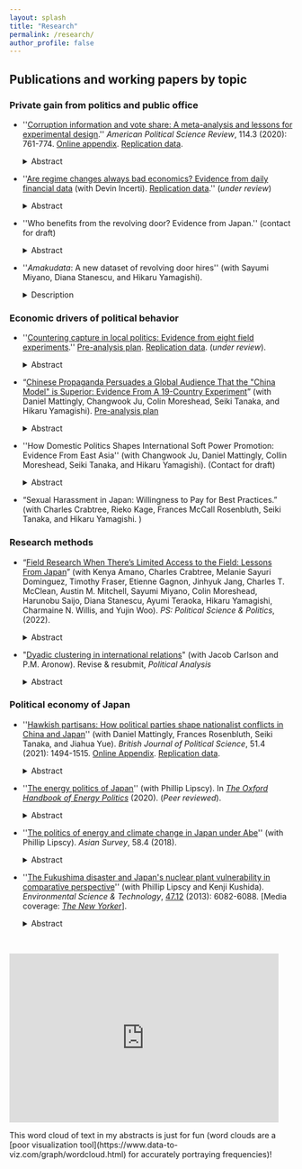 ```yaml
---
layout: splash
title: "Research"
permalink: /research/
author_profile: false
---
```


## Publications and working papers by topic

### Private gain from politics and public office

- ''[Corruption information and vote share: A meta-analysis and lessons for experimental design](https://www.cambridge.org/core/services/aop-cambridge-core/content/view/AB2ACE468B04EAB85CAF7379F9DF4817/S000305542000012Xa.pdf/corruption_information_and_vote_share_a_metaanalysis_and_lessons_for_experimental_design.pdf).'' *American Political Science Review*, 114.3 (2020): 761-774. [Online appendix](https://static.cambridge.org/content/id/urn:cambridge.org:id:article:S000305542000012X/resource/name/S000305542000012Xsupp001.pdf). [Replication data](https://dataverse.harvard.edu/dataset.xhtml?persistentId=doi:10.7910/DVN/HD7UUU).  
  <details><summary>Abstract</summary><p> Debate persists on whether voters hold politicians accountable for corruption. Numerous experiments have examined whether informing voters about corrupt acts of politicians decreases their vote share. Meta-analysis demonstrates that corrupt candidates are punished by zero percentage points across field experiments, but approximately 32 points in survey experiments. I argue this discrepancy arises due to methodological differences. Small effects in field experiments may stem partially from weak treatments and noncompliance, and large effects in survey experiments are likely from social desirability bias and the lower and hypothetical nature of costs. Conjoint experiments introduce hypothetical costly trade-offs, but it may be best to interpret results in terms of realistic sets of characteristics rather than marginal effects of particular characteristics. These results suggest that survey experiments may provide point estimates that are not representative of real-world voting behavior. However, field experimental estimates may also not recover the “true” effects due to design decisions and limitations. </p></details>

- ''[Are regime changes always bad economics? Evidence from daily financial data](http://tincerti.github.io/files/regime_changes.pdf) (with Devin Incerti). [Replication data](https://github.com/tincerti/political-instability).'' (*under review*)
  <details><summary>Abstract</summary><p> Political instability is commonly thought to discourage investment and reduce economic growth. By contrast, we find that different types of “irregular” regime changes - coups, assassinations, or resignations - have disparate effects on stock returns. We examine daily returns of national stock indices in every country that experienced an irregular regime change subject to data availability. Using an event study approach, we show that abnormal returns following resignations are large and positive (4%), while those following assassinations are negative and smaller in magnitude (2%). The impact of coups tends to be negative (2%), but some events result in positive abnormal returns of 10% or more. Volatility increases during times of protest preceding resignations, but no clear directionality is present. We therefore find that the expected direction and magnitude of abnormal returns is dependent on the type of political event and its expected impact on economic policy. </p></details>
   
- ''Who benefits from the revolving door? Evidence from Japan.'' (contact for draft)
   <details><summary>Abstract</summary><p> A growing literature finds high returns to firms connected to legislative office. Less attention has been paid to benefits from bureaucratic connections and to organizations beyond for-profit firms. Using new data recording the first non-bureaucracy position occupied by all former civil servants in Japan, as well as data on all government loans to for-profit firms and all government contracts with non-profit organizations, I test for systematic benefits that accrue to organizations that hire bureaucrats using differences-in-differences approaches. I show that for-profit firms receive larger government loans following bureaucratic hires and stock price boosts following the announcement of high-ranking bureaucratic hires. I also show that non-profit organizations receive higher value contracts in periods when former officials are in director positions at the organization. In the context of 30 years of Japanese economic stagnation, the practice of hiring former bureaucrats may represent a form of unofficial government assistance to politically-connected organizations.</p></details>
 
- ''*Amakudata*: A new dataset of revolving door hires'' (with Sayumi Miyano, Diana Stanescu, and Hikaru Yamagishi).
   <details><summary>Description</summary><p> Political economists have long speculated about the effects of connections between bureaucracies and the private sector. However, data tracing flows of civil servants from the bureaucracy to the private sector remains rare. This article presents a new dataset, Amakudata, which contains individual-level data of all Japanese bureaucrats retiring into positions outside of the bureaucracy from 2009 to 2019. </p></details>
  

### Economic drivers of political behavior
  
- ''[Countering capture in local politics: Evidence from eight field experiments](https://www.trevorincerti.com/files/capture_in_local_politics.pdf).'' [Pre-analysis plan](http://tincerti.github.io/files/cc_preanalysis.pdf). [Replication data](https://github.com/tincerti/council_experiment). (*under review*).  
  <details><summary>Abstract</summary><p> In the first field experiments to encourage participation in local civic bodies, I examine if outreach can reduce inequalities in who participates in city council meetings. Renter participation in local politics lags that of homeowners, who often participate to oppose housing growth. 19,951 renter households received randomly assigned emails encouraging them to comment at their city council meetings and support housing growth. Opening a message highlighting potential costs of abstention from local politics increased public comments by 1.4 percentage points versus placebo. These effects are substantively large: treatment-induced comments represented 8% of total comments and 46% of pro-housing comments across all targeted meetings. The results suggest that even low-cost outreach strategies can meaningfully increase participation in lesser-known settings like city councils and make these bodies more reflective of the general public. Further, increasing the perception that abstention is costly appears to be an effective motivator of collective action. </p></details>
  
- “[Chinese Propaganda Persuades a Global Audience That the "China Model" is Superior: Evidence From A 19-Country Experiment](https://osf.io/5cafd/)” (with Daniel Mattingly, Changwook Ju, Colin Moreshead, Seiki Tanaka, and Hikaru Yamagishi).  [Pre-analysis plan](https://mfr.osf.io/render?url=https://osf.io/sdp9u/?direct%26mode=render%26action=download%26mode=render)
  <details><summary>Abstract</summary><p> Many are skeptical of the appeal of authoritarian political systems. By contrast, we argue that a global audience will embrace authoritarian models when they believe that autocracies can meet governance challenges better than democracies. We conduct a randomized experiment in 19 countries across 6 continents exposing a global audience to real messages from the Chinese and American governments’ external media arms. We also collect comprehensive data on the Chinese and American government’s external propaganda. Our experiment shows that exposure to a representative set of Chinese messages strengthens perceptions that the CCP delivers growth, stability, and competent leadership. It also triples the proportion of respondents who think the Chinese system is superior to the American system, from 16 to 54 percent. In head-to-head match-ups, messages from the U.S. government are less persuasive. Our findings show how autocracies build global support by selling growth and competence, with important implications for democratic resilience. </p></details>
  
- ''How Domestic Politics Shapes International Soft Power Promotion: Evidence From East Asia'' (with Changwook Ju, Daniel Mattingly, Collin Moreshead, Seiki Tanaka, and Hikaru Yamagishi). (Contact for draft)
  <details><summary>Abstract</summary><p> In recent years, established democracies and ascendant autocracies have competed for the hearts and minds of citizens across the globe. In this article, we develop a novel theory of soft power effectiveness centered on the relations between soft power senders and receivers. We argue that when relations with soft power senders remain depoliticized in receivers’ domestic politics, soft power promotion fares well. When the relations are politicized, however, it risks backfiring. To test our theory, we conduct a multi-country experiment in East Asia that examines the effect of real-world Chinese and Japanese soft power promotion efforts. The experimental results lend credence to our theory. Where relations are depoliticized, soft power promotion efforts strengthen support for bilateral cooperation, and where relations are politicized, the same soft power treatments cause backlash. Our findings highlight that autocracies can effectively project soft power insofar as they retain good ties with their soft power recipients. </p></details>

- “Sexual Harassment in Japan: Willingness to Pay for Best Practices.” (with Charles Crabtree, Rieko Kage, Frances McCall Rosenbluth, Seiki Tanaka, and Hikaru Yamagishi. )

### Research methods

- “[Field Research When There’s Limited Access to the Field: Lessons From Japan](https://www.cambridge.org/core/services/aop-cambridge-core/content/view/AFFB58E13F44B31F63C58A452F57C697/S1049096522000932a.pdf/field-research-when-there-is-limited-access-to-the-field-lessons-from-japan.pdf)” (with Kenya Amano, Charles Crabtree, Melanie Sayuri Dominguez, Timothy Fraser, Etienne Gagnon, Jinhyuk Jang, Charles T. McClean, Austin M. Mitchell, Sayumi Miyano, Colin Moreshead, Harunobu Saijo, Diana Stanescu, Ayumi Teraoka, Hikaru Yamagishi, Charmaine N. Willis, and Yujin Woo). *PS: Political Science & Politics*, (2022).
  <details><summary>Abstract</summary><p> How can scholars conduct field research when there is limited access to the field? The paper first identifies how limited and uncertain field access can affect field research and then provides recommendations to address these challenges. We focus on doing field research in Japan both because of our substantive expertise, but we think that problems and solutions we outline should be applicable to a broad range of countries. Our hope is that this paper contributes to the developing literature on conducting research during times of emergency and the larger literature on best practices for field research. </p></details>
  
- "[Dyadic clustering in international relations](https://arxiv.org/abs/2109.03774)" (with Jacob Carlson and P.M. Aronow). Revise & resubmit, *Political Analysis*
   <details><summary>Abstract</summary><p>  Quantitative empirical inquiry in international relations often relies on dyadic data. Standard analytic techniques do not account for the fact that dyads are not generally independent of one another. That is, when dyads share a constituent member (e.g., a common country), they may be statistically dependent, or "clustered." Recent work has developed dyadic clustering robust standard errors (DCRSEs) that account for this dependence. Using these DCRSEs, we reanalyzed all empirical articles published in International Organization between January 2014 and January 2020 that feature dyadic data. We find that published standard errors for key explanatory variables are, on average, approximately half as large as DCRSEs, suggesting that dyadic clustering is leading researchers to severely underestimate uncertainty. However, most (67% of) statistically significant findings remain statistically significant when using DCRSEs. We conclude that accounting for dyadic clustering is both important and feasible, and offer software in R and Stata to facilitate use of DCRSEs in future research. </p></details>
   
### Political economy of Japan

- ''[Hawkish partisans: How political parties shape nationalist conflicts in China and Japan](https://www.cambridge.org/core/journals/british-journal-of-political-science/article/hawkish-partisans-how-political-parties-shape-nationalist-conflicts-in-china-and-japan/D625B68B3659A3CAD1A1D56E12AB45C3)'' (with Daniel Mattingly, Frances Rosenbluth, Seiki Tanaka, and Jiahua Yue). *British Journal of Political Science*, 51.4 (2021): 1494-1515. [Online Appendix](https://static.cambridge.org/content/id/urn:cambridge.org:id:article:S0007123420000095/resource/name/S0007123420000095sup001.pdf). [Replication data](https://dataverse.harvard.edu/dataset.xhtml?persistentId=doi:10.7910/DVN/S4YXQB).  
  <details><summary>Abstract</summary><p> It is well known that regime types affect international conflicts. This article explores political parties as a mechanism through which they do so. Political parties operate in fundamentally different ways in democracies vs. non-democracies, which has consequences for foreign policy. Core supporters of a party in a democracy, if they are hawkish, may be more successful at demanding hawkish behavior from their party representatives than would be their counterparts in an autocracy. The study draws on evidence from paired experiments in democratic Japan and non-democratic China to show that supporters of the ruling party in Japan punish their leaders for discouraging nationalist protests, while ruling party insiders in China are less likely to do so. Under some circumstances, then, non-democratic regimes may be better able to rein in peace-threatening displays of nationalism. </p></details>

- ''[The energy politics of Japan](https://www.oxfordhandbooks.com/view/10.1093/oxfordhb/9780190861360.001.0001/oxfordhb-9780190861360-e-21)'' (with Phillip Lipscy).  In [*The Oxford Handbook of Energy Politics*](https://www.oxfordhandbooks.com/view/10.1093/oxfordhb/9780190861360.001.0001/oxfordhb-9780190861360) (2020). (*Peer reviewed*). 
  <details><summary>Abstract</summary><p> Japanese energy policy has attracted renewed attention since the 2011 Fukushima nuclear disaster. However, Japan’s energy challenges are nothing new; as a country poor in natural resources, it has long struggled to meet its energy needs. This chapter provides an overview of Japanese energy politics, focusing on three broad topics: Japan’s modernization and energy security challenges, the politics of the utilities sector and nuclear energy, and the politics of energy conservation and climate change. In addition, the chapter discusses factors specific to Japan, such as state-business relations in the utilities sector and institutional changes since the 1990s. Japan offers both compelling puzzles—several transformative shifts in energy conservation policy, limited emphasis on renewables despite persistent energy security concerns, and reinvigoration of nuclear energy despite the Fukushima disaster—as well as important empirical opportunities for theory testing. The chapter concludes by calling for additional research that integrates insights from Japan into broader theoretical and cross-national scholarship, examines Japanese energy policy within an international context, and uses rigorous causal identification strategies to evaluate Japanese energy policy. Finally, it identifies the politics of decarbonization in Japan as a critical area for future research. </p></details>
  
- ''[The politics of energy and climate change in Japan under Abe](http://tincerti.github.io/files/AS5804_01_Incerti_and_Lipscy.pdf)'' (with Phillip Lipscy). *Asian Survey*, 58.4 (2018).  
  <details><summary>Abstract</summary><p> Under what we call Abenergynomics, Japanese Prime Minister Abe Shinzo has used energy policy to support the growth objectives of Abenomics, even when the associated policies are publicly unpopular, opposed by utility companies, or harmful to the environment. We show how Abenergynomics has shaped Japanese policy on nuclear power, electricity deregulation, renewable energy, and climate change. </p></details> 

- ''[The Fukushima disaster and Japan's nuclear plant vulnerability in comparative perspective](https://pubs.acs.org/doi/pdfplus/10.1021/es4004813)'' (with Phillip Lipscy and Kenji Kushida). *Environmental Science & Technology*, [47.12](http://tincerti.github.io/files/est_cover.jpg) (2013): 6082-6088.  \[Media coverage: [*The New Yorker*](https://www.newyorker.com/news/evan-osnos/sandy-fukushima-and-the-nuclear-industry)\]. 
  <details><summary>Abstract</summary><p> We consider the vulnerability of nuclear power plants to a disaster like the one that occurred at Fukushima Daiichi. Examination of Japanese nuclear plants affected by the earthquake and tsunami on March 11, 2011 shows that three variables were crucial at the early stages of the crisis: plant elevation, sea wall elevation, and location and status of backup generators. Higher elevations for these variables, or waterproof protection of backup generators, could have mitigated or prevented the disaster. We collected information on these variables, along with historical data on run-up heights, for 89 coastal nuclear power plants in the world. The data shows that 1. Japanese plants were relatively unprotected against potential inundation in international comparison, but there was considerable variation for power plants within and outside of Japan; 2. Older power plants and plants owned by the largest utility companies appear to have been particularly unprotected. </p></details>
      
<br>

 <p float="left">
   <iframe width="95%" height="300px" scrolling="no" frameBorder="0" style="position:relative; top: 0px; left: 0px;" src="https://www.trevorincerti.com/files/abstract_wordcloud.html"></iframe>
</p>
This word cloud of text in my abstracts is just for fun (word clouds are a [poor visualization tool](https://www.data-to-viz.com/graph/wordcloud.html) for accurately portraying frequencies)!


